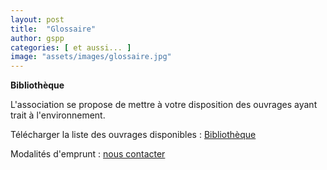 ```yaml
---
layout: post
title:  "Glossaire"
author: gspp
categories: [ et aussi... ]
image: "assets/images/glossaire.jpg"
---
```


**Bibliothèque**

L'association se propose de mettre à votre disposition des ouvrages ayant trait à l'environnement.

Télécharger la liste des ouvrages disponibles : [Bibliothèque](/pdf/bibliotheque.pdf)

Modalités d'emprunt : [nous contacter](/contact)

